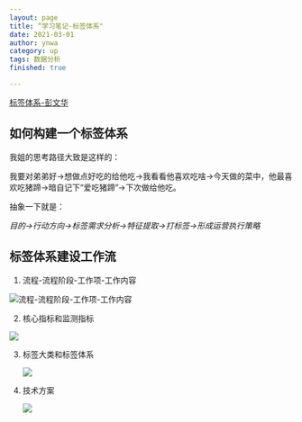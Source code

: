 ```yaml
---
layout: page
title: “学习笔记-标签体系"
date: 2021-03-01
author: ynwa
category: up
tags: 数据分析
finished: true

---
```




[标签体系-彭文华](https://mp.weixin.qq.com/s/mh2LKnFQUNpsI786cZhfZw)



## 如何构建一个标签体系

我姐的思考路径大致是这样的：

我要对弟弟好->想做点好吃的给他吃->我看看他喜欢吃啥->今天做的菜中，他最喜欢吃猪蹄->暗自记下“爱吃猪蹄”->下次做给他吃。

抽象一下就是：

<em>目的->行动方向->标签需求分析->特征提取->打标签->形成运营执行策略</em>





## 标签体系建设工作流

1. 流程-流程阶段-工作项-工作内容

![流程-流程阶段-工作项-工作内容](https://mmbiz.qpic.cn/mmbiz_png/7VHriaQOsnjljrSDhgickGsxG95MVJ5ciaCMeghQWjkxBn10NxNkPwDKZSIibK5n3BAUWzCw5CqicK4pYEbibjfxsfHg/640?wx_fmt=png&tp=webp&wxfrom=5&wx_lazy=1&wx_co=1)

2. 核心指标和监测指标

![](https://mmbiz.qpic.cn/mmbiz_png/7VHriaQOsnjljrSDhgickGsxG95MVJ5ciaCOWCAPOV44lz2nM6rbibciaicibV839uIw8ibXcn0jRFzNEsok9j5cypxkBA/640?wx_fmt=png&tp=webp&wxfrom=5&wx_lazy=1&wx_co=1)

3. 标签大类和标签体系

   ![](https://mmbiz.qpic.cn/mmbiz_png/7VHriaQOsnjljrSDhgickGsxG95MVJ5ciaC0sicyZBANRT4k4fZOqoibrMXibg80ZsNxrMWGKf9qXOvukGwl7ib5KPPfQ/640?wx_fmt=png&tp=webp&wxfrom=5&wx_lazy=1&wx_co=1)

4. 技术方案

   ![](https://mmbiz.qpic.cn/mmbiz_png/7VHriaQOsnjljrSDhgickGsxG95MVJ5ciaCtjYUYI5oHxIcs9yRE6odN25GaAqxtyshtEE3XXYRTLspyD3epic4aTw/640?wx_fmt=png&tp=webp&wxfrom=5&wx_lazy=1&wx_co=1)